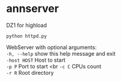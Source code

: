 # annserver
DZ1 for highload 

`python httpd.py`
<br>

WebServer with optional arguments: <br>
  `-h, --help`    show this help message and exit <br>
  `-host HOST`    Host to start <br>
  `-p P`          Port to start <br
  `-c C`          CPUs count <br>
  `-r R`          Root directory <br>
